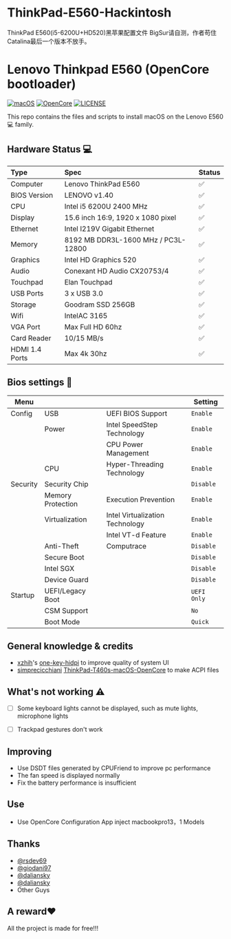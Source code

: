 # ThinkPad-E560-Hackintosh
ThinkPad E560(i5-6200U+HD520)黑苹果配置文件 BigSur请自测，作者苟住Catalina最后一个版本不放手。
# Lenovo Thinkpad E560 (OpenCore bootloader)

[![macOS](https://img.shields.io/badge/macOS-Big%20Sur-blue)](https://developer.apple.com/documentation/macos-release-notes)
[![OpenCore](https://img.shields.io/badge/OpenCore-0.6.7-green)](https://github.com/acidanthera/OpenCorePkg)
[![LICENSE](https://img.shields.io/badge/license-MIT-purple)](/LICENSE)

This repo contains the files and scripts to install macOS on the Lenovo E560💻 family.

## Hardware Status 💻

| Type           | Spec                                | Status|
|:---------------|:------------------------------------|:------|
| Computer       | Lenovo ThinkPad E560                | ✅ |
| BIOS Version   | LENOVO v1.40                        | ✅ |     
| CPU            | Intel i5 6200U 2400 MHz             | ✅ |
| Display        | 15.6 inch 16:9, 1920 x 1080 pixel   | ✅ |
| Ethernet       | Intel I219V Gigabit Ethernet        | ✅ |
| Memory         | 8192 MB DDR3L-1600 MHz / PC3L-12800 | ✅ |
| Graphics       | Intel HD Graphics 520               | ✅ |
| Audio          | Conexant HD Audio CX20753/4         | ✅ |
| Touchpad       | Elan Touchpad                       | ✅ |
| USB Ports      | 3 x USB 3.0                         | ✅ |
| Storage        | Goodram SSD 256GB                   | ✅ |
| Wifi            | IntelAC 3165                        | ✅ |
| VGA Port       | Max Full HD 60hz                    | ✅ |
| Card Reader    | 10/15 MB/s                          | ✅ |
| HDMI 1.4 Ports | Max 4k 30hz                         | ✅ |

## Bios settings 💾

| Menu     |                   |                                 | Setting     |
|----------|-------------------|---------------------------------|-------------|
| Config   | USB               | UEFI BIOS Support                | `Enable `   |
|          | Power             | Intel SpeedStep Technology      | `Enable `   |
|          |                   | CPU Power Management            | `Enable `   |
|          | CPU               | Hyper-Threading Technology      | `Enable `   |
| Security | Security Chip     |                                 | `Disable `  |
|          | Memory Protection | Execution Prevention            | `Enable `   |
|          | Virtualization    | Intel Virtualization Technology | `Enable `   |
|          |                   | Intel VT-d Feature              | `Enable `   |
|          | Anti-Theft        | Computrace                      | `Disable `  |
|          | Secure Boot       |                                 | `Disable `  |
|          | Intel SGX         |                                 | `Disable `  |
|          | Device Guard      |                                 | `Disable `  |
| Startup  | UEFI/Legacy Boot  |                                 | `UEFI Only` |
|          | CSM Support       |                                 | `No`        |
|          | Boot Mode         |                                 | `Quick`     |

## General knowledge & credits

- [xzhih](https://github.com/xzhih)'s [one-key-hidpi](https://github.com/xzhih/one-key-hidpi) to improve quality of system UI
- [simprecicchiani](https://github.com/simprecicchiani) [ThinkPad-T460s-macOS-OpenCore](https://github.com/simprecicchiani/ThinkPad-T460s-macOS-OpenCore) to make ACPI files

## What's not working ⚠️

- [ ] Some keyboard lights cannot be displayed, such as mute lights, microphone lights

- [ ] Trackpad gestures don't work

## Improving

-  Use DSDT files generated by CPUFriend to improve pc performance
-  The fan speed is displayed normally
- Fix the battery performance is insufficient

## Use

- Use OpenCore Configuration App inject macbookpro13，1 Models

## Thanks

- [@rsdev69](https://github.com/rsdev69/ThinkPad-E560-Hackintosh)
- [@giodani97](https://github.com/giodani97/Lenovo-E560-OpenCore)
- [@daliansky](https://github.com/daliansky/OC-little)
- [@daliansky](https://github.com/daliansky/P-little)
- Other Guys

## A reward❤️

All the project is made for free!!!

